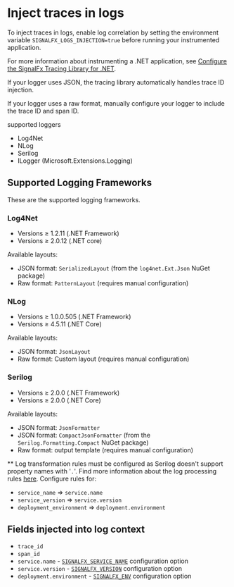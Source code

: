 # Inject traces in logs

To inject traces in logs, enable log correlation by setting the environment variable
``SIGNALFX_LOGS_INJECTION=true`` before running your instrumented application.

For more information about instrumenting a .NET application, see
[Configure the SignalFx Tracing Library for .NET](/README.md).

If your logger uses JSON, the tracing library automatically handles trace ID
injection.

If your logger uses a raw format, manually configure your logger to include
the trace ID and span ID.

supported loggers
- Log4Net
- NLog
- Serilog
- ILogger (Microsoft.Extensions.Logging)

## Supported Logging Frameworks

These are the supported logging frameworks.

### Log4Net

- Versions ≥ 1.2.11 (.NET Framework)
- Versions ≥ 2.0.12 (.NET core)

Available layouts:
- JSON format: `SerializedLayout` (from the `log4net.Ext.Json` NuGet package)
- Raw format: `PatternLayout` (requires manual configuration)

### NLog

- Versions ≥ 1.0.0.505 (.NET Framework)
- Versions ≥ 4.5.11 (.NET Core)

Available layouts:
- JSON format: `JsonLayout`
- Raw format: Custom layout (requires manual configuration)

### Serilog

- Versions ≥ 2.0.0 (.NET Framework)
- Versions ≥ 2.0.0 (.NET Core)

Available layouts:
- JSON format: `JsonFormatter`
- JSON format: `CompactJsonFormatter` (from the `Serilog.Formatting.Compact` NuGet package)
- Raw format: output template (requires manual configuration)

** Log transformation rules must be configured as Serilog doesn't support property names with '`.`'. Find more information about the log processing rules [here](https://docs.splunk.com/Observability/logs/processors.html#logs-processors). Configure rules for:

- `service_name` => `service.name`
- `service_version` => `service.version`
- `deployment_environment` => `deployment.environment`

## Fields injected into log context

- `trace_id`
- `span_id`
- `service.name` - [`SIGNALFX_SERVICE_NAME`](/USAGE.md#configuration-values) configuration option
- `service.version` - [`SIGNALFX_VERSION`](/USAGE.md#configuration-values) configuration option
- `deployment.environment` - [`SIGNALFX_ENV`](/USAGE.md#configuration-values) configuration option
